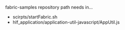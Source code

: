 fabric-samples repository path needs in...
- scirpts/startFabric.sh
- hlf_application/application-util-javascript/AppUtil.js
